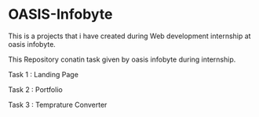 # OASIS-Infobyte
This is a projects that i have created during Web development internship at oasis infobyte.

This Repository conatin task given by oasis infobyte during internship.

Task 1 : Landing Page 

Task 2 : Portfolio

Task 3 : Temprature Converter 
